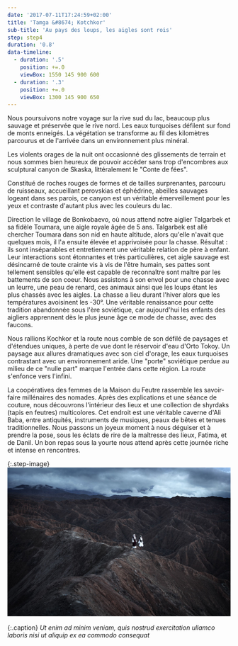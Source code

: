 ```yaml
---
date: '2017-07-11T17:24:59+02:00'
title: 'Tamga &#8674; Kotchkor'
sub-title: 'Au pays des loups, les aigles sont rois'
step: step4
duration: '0.8'
data-timeline:
  - duration: '.5'
    position: +=.0
    viewBox: 1550 145 900 600
  - duration: '.3'
    position: +=.0
    viewBox: 1300 145 900 650
---
```

Nous poursuivons notre voyage sur la rive sud du lac, beaucoup plus sauvage et préservée que le rive nord. Les eaux turquoises défilent sur fond de monts enneigés. La végétation se transforme au fil des kilomètres parcourus et de l'arrivée dans un environnement plus minéral.

Les violents orages de la nuit ont occasionné des glissements de terrain et nous sommes bien heureux de pouvoir accéder sans trop d'encombres aux sculptural canyon de Skaska, littéralement le "Conte de fées".

Constitué de roches rouges de formes et de tailles surprenantes, parcouru de ruisseaux, accueillant perovskias et éphédrine,  abeilles sauvages logeant dans ses parois, ce canyon est un véritable émerveillement pour les yeux et contraste d'autant plus avec les couleurs du lac. 

Direction le village de Bonkobaevo, où nous attend notre aiglier Talgarbek et sa fidèle Toumara, une aigle royale âgée de 5 ans. Talgarbek est allé chercher Toumara dans son nid en haute altitude, alors qu'elle n'avait que quelques mois, il l'a ensuite élevée et apprivoisée pour la chasse. Résultat : ils sont inséparables et entretiennent une véritable relation de père à enfant. Leur interactions sont étonnantes et très particulières, cet aigle sauvage est désincarné de toute crainte vis à vis de l'être humain, ses pattes sont tellement sensibles qu'elle est capable de reconnaître sont maître par les battements de son coeur. Nous assistons à son envol pour une chasse avec un leurre, une peau de renard, ces animaux ainsi que les loups étant les plus chassés avec les aigles. La chasse a lieu durant l'hiver alors que les températures avoisinent les -30°. Une véritable renaissance pour cette tradition abandonnée sous l'ère soviétique, car aujourd'hui les enfants des aigliers apprennent dès le plus jeune âge ce mode de chasse, avec des faucons.  

Nous rallions Kochkor et la route nous comble de son défilé de paysages et d'étendues uniques, à perte de vue dont le réservoir d'eau d'Orto Tokoy. Un paysage aux allures dramatiques avec son ciel d'orage, les eaux turquoises contrastant avec un environnement aride. Une "porte" soviétique perdue au milieu de ce "nulle part" marque l'entrée dans cette région. La route s'enfonce vers l'infini.

La coopératives des femmes de la Maison du Feutre rassemble les savoir-faire millénaires des nomades. Après des explications et une séance de couture, nous découvrons l'intérieur des lieux et une collection de shyrdaks (tapis en feutres) multicolores. Cet endroit est une véritable caverne d'Ali Baba, entre antiquités, instruments de musiques, peaux de bêtes et tenues traditionnelles. Nous passons un joyeux moment à nous déguiser et à prendre la pose, sous les éclats de rire de la maîtresse des lieux, Fatima, et de Danil. Un bon repas sous la yourte nous attend après cette journée riche et intense en rencontres.

{:.step-image}
[![](/assets/img/uploads/kirghyzstan.jpeg)](/assets/img/uploads/kirghyzstan.jpeg "kirghyzstan")

{:.caption}
_Ut enim ad minim veniam, quis nostrud exercitation ullamco laboris nisi ut aliquip ex ea commodo consequat_
